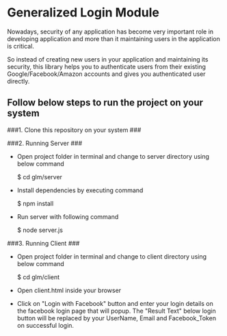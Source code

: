 
# Generalized Login Module #

Nowadays, security of any application has become very important role in developing 
application and more than it maintaining users in the application is critical. 

So instead of creating new users in your application and maintaining its security, 
this library helps you to authenticate users from their existing Google/Facebook/Amazon
accounts and gives you authenticated user directly.
    

## Follow below steps to run the project on your system ##

###1. Clone this repository on your system ###

###2. Running Server ###

* Open project folder in terminal and change to server directory using below command 

    $ cd glm/server

* Install dependencies by executing command 

    $ npm install 

* Run server with following command 

    $ node server.js 

###3. Running Client ###

* Open project folder in terminal and change to client directory using below command 

    $ cd glm/client 

* Open client.html inside your browser 

* Click on "Login with Facebook" button and enter your login details on the facebook login page 
  that will popup. The "Result Text" below login button will be replaced by your UserName, Email and 
  Facebook_Token on successful login.